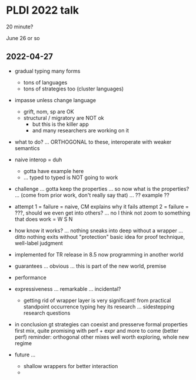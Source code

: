 PLDI 2022 talk
===

20 minute?

June 26 or so


2022-04-27
---

- gradual typing many forms
  - tons of languages
  - tons of strategies too (cluster languages)

- impasse unless change language
  - grift, nom, sp are OK
  - structural / migratory are NOT ok
    - but this is the killer app
    - and many researchers are working on it

- what to do?
  ... ORTHOGONAL to these, interoperate with weaker semantics

- naive interop = duh
  - gotta have example here
  - ... typed to typed is NOT going to work

- challenge ... gotta keep the properties ... so now what is the properties?
  ... (come from prior work, don't really say that)
  ... ?? example ??

- attempt 1 = failure = naive, CM explains why it fails
  attempt 2 = failure = ???, should we even get into others?
  ... no I think not
  zoom to something that does work = W S N

- how know it works?
  ... nothing sneaks into deep without a wrapper
  ... ditto nothing exits without "protection"
  basic idea for proof technique, well-label judgment

- implemented for TR
   release in 8.5
  now programming in another world

- guarantees ... obvious ... this is part of the new world, premise

- performance

- expressiveness ... remarkable ... incidental?
  - getting rid of wrapper layer is very significant! from practical standpoint
  occurrence typing hey its research ... sidestepping research questions

- in conclusion
  gt strategies can coexist and presserve formal properties
  first mix, quite promising with perf + expr and more to come (better perf)
   reminder: orthogonal
  other mixes well worth exploring, whole new regime

- future ...
  - shallow wrappers for better interaction
  - 


